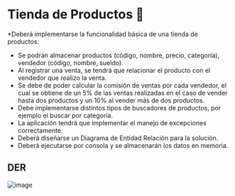 # Tienda de Productos :department_store:

*Deberá implementarse la funcionalidad básica de una tienda de productos:

- Se podrán almacenar productos (código, nombre, precio, categoría), vendedor (código, nombre, sueldo).
- Al registrar una venta, se tendrá que relacionar el producto con el vendedor que realizo la venta. 
- Se debe de poder calcular la comisión de ventas por cada vendedor, el cual se obtiene de un 5% de las ventas realizadas en el caso de vender hasta dos productos y un 10% al vender más de dos productos.
- Debe implementarse distintos tipos de buscadores de productos, por ejemplo el buscar por categoría.
- La aplicación tendrá que implementar el manejo de excepciones correctamente.
- Deberá diseñarse un Diagrama de Entidad Relación para la solución.
- Deberá ejecutarse por consola y se almacenarán los datos en memoria.

## DER

![image](https://user-images.githubusercontent.com/85314154/235193850-bb00f528-cc83-4339-b153-c608dd3b8fa1.png)




